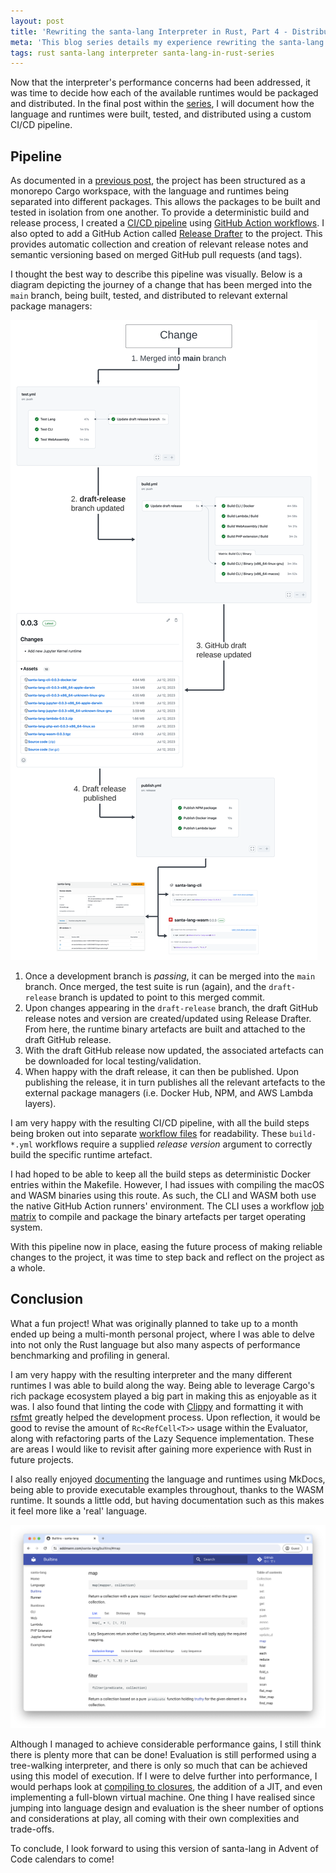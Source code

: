 ```yaml
---
layout: post
title: 'Rewriting the santa-lang Interpreter in Rust, Part 4 - Distribution'
meta: 'This blog series details my experience rewriting the santa-lang interpreter in Rust. In this post, I delve into how the language and runtimes were built, tested, and distributed using a custom CI/CD pipeline.'
tags: rust santa-lang interpreter santa-lang-in-rust-series
---
```


Now that the interpreter's performance concerns had been addressed, it was time to decide how each of the available runtimes would be packaged and distributed.
In the final post within the [series](https://eddmann.com/archive/tag/santa-lang-in-rust-series/), I will document how the language and runtimes were built, tested, and distributed using a custom CI/CD pipeline.

<!--more-->

## Pipeline

As documented in a [previous post](https://eddmann.com/posts/rewriting-the-santa-lang-interpreter-in-rust-part-1-implementing-the-core/), the project has been structured as a monorepo Cargo workspace, with the language and runtimes being separated into different packages.
This allows the packages to be built and tested in isolation from one another.
To provide a deterministic build and release process, I created a [CI/CD pipeline](https://github.com/eddmann/santa-lang-rs/tree/d175c6a692265d2b66355e17e7cbe2f51f36b3d1/.github) using [GitHub Action workflows](https://docs.github.com/en/actions/using-workflows).
I also opted to add a GitHub Action called [Release Drafter](https://github.com/release-drafter/release-drafter) to the project.
This provides automatic collection and creation of relevant release notes and semantic versioning based on merged GitHub pull requests (and tags).

I thought the best way to describe this pipeline was visually.
Below is a diagram depicting the journey of a change that has been merged into the `main` branch, being built, tested, and distributed to relevant external package managers:

<img src="/uploads/rewriting-the-santa-lang-interpreter-in-rust/pipeline.png" alt="CI/CD Pipeline" />

1. Once a development branch is _passing_, it can be merged into the `main` branch. Once merged, the test suite is run (again), and the `draft-release` branch is updated to point to this merged commit.
2. Upon changes appearing in the `draft-release` branch, the draft GitHub release notes and version are created/updated using Release Drafter. From here, the runtime binary artefacts are built and attached to the draft GitHub release.
3. With the draft GitHub release now updated, the associated artefacts can be downloaded for local testing/validation.
4. When happy with the draft release, it can then be published. Upon publishing the release, it in turn publishes all the relevant artefacts to the external package managers (i.e. Docker Hub, NPM, and AWS Lambda layers).

I am very happy with the resulting CI/CD pipeline, with all the build steps being broken out into separate [workflow files](https://github.com/eddmann/santa-lang-rs/tree/d175c6a692265d2b66355e17e7cbe2f51f36b3d1/.github/workflows) for readability.
These `build-*.yml` workflows require a supplied _release version_ argument to correctly build the specific runtime artefact.

I had hoped to be able to keep all the build steps as deterministic Docker entries within the Makefile.
However, I had issues with compiling the macOS and WASM binaries using this route.
As such, the CLI and WASM both use the native GitHub Action runners' environment.
The CLI uses a workflow [job matrix](https://github.com/eddmann/santa-lang-rs/blob/d175c6a692265d2b66355e17e7cbe2f51f36b3d1/.github/workflows/build-cli.yml#L45) to compile and package the binary artefacts per target operating system.

With this pipeline now in place, easing the future process of making reliable changes to the project, it was time to step back and reflect on the project as a whole.

## Conclusion

What a fun project!
What was originally planned to take up to a month ended up being a multi-month personal project, where I was able to delve into not only the Rust language but also many aspects of performance benchmarking and profiling in general.

I am very happy with the resulting interpreter and the many different runtimes I was able to build along the way.
Being able to leverage Cargo's rich package ecosystem played a big part in making this as enjoyable as it was.
I also found that linting the code with [Clippy](https://doc.rust-lang.org/clippy/) and formatting it with [rsfmt](https://github.com/zBaitu/rsfmt) greatly helped the development process.
Upon reflection, it would be good to revise the amount of `Rc<RefCell<T>>` usage within the Evaluator, along with refactoring parts of the Lazy Sequence implementation.
These are areas I would like to revisit after gaining more experience with Rust in future projects.

I also really enjoyed [documenting](https://eddmann.com/santa-lang/) the language and runtimes using MkDocs, being able to provide executable examples throughout, thanks to the WASM runtime.
It sounds a little odd, but having documentation such as this makes it feel more like a 'real' language.

<img src="/uploads/rewriting-the-santa-lang-interpreter-in-rust/documentation.png" alt="Documentation" />

Although I managed to achieve considerable performance gains, I still think there is plenty more that can be done!
Evaluation is still performed using a tree-walking interpreter, and there is only so much that can be achieved using this model of execution.
If I were to delve further into performance, I would perhaps look at [compiling to closures](https://blog.cloudflare.com/building-fast-interpreters-in-rust/#dynamic-dispatch-and-closures-to-the-rescue), the addition of a JIT, and even implementing a full-blown virtual machine.
One thing I have realised since jumping into language design and evaluation is the sheer number of options and considerations at play, all coming with their own complexities and trade-offs.

To conclude, I look forward to using this version of santa-lang in Advent of Code calendars to come!
